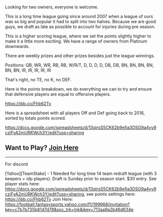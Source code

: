 Looking for two owners, everyone is welcome.  

This is a long time league going since around 2007 when a league of ours was so big and popular it had to split into two halves. Because we are good guys, we draft as late as possible to account for injuries during pre season.

This is a higher scoring league, where we set the points slightly higher to make it a little more exciting. We have a range of owners from Platinum downwards.  

There are weekly prizes and other prizes besides just the league winnings.  

Positions:  QB, WR, WR, RB, RB, W/R/T, D, D, D, D, DB, DB, BN, BN, BN, BN, BN, BN, IR, IR, IR, IR, IR  

That's right, no TE, no K, no DEF.   

Here is the points breakdown, we do everything we can to try and ensure that defensive players are equal to offensive players.    

https://ibb.co/Fhb62Ty  

Here is a spreadsheet with all players Off and Def going back to 2016, sorted by totals points scored.  

https://docs.google.com/spreadsheets/d/13qirsS5CK62b9efia3DSG9a4yy9cziFvA2mURKWch3Y/edit?usp=sharing  

## Want to Play? [Join Here](https://football.fantasysports.yahoo.com/f1/199968/invitation?key=c7b7b735b81d7d78&soc_trk=lnk&ikey=713aa9a2b46d634e)


<hr>
For discord

[Yahoo][TeamStake] - 1 Needed for long time 14 team redraft  league (with 3 keepers + idp players). Draft is Sunday prior to season start. $30 entry. See player stats here: https://docs.google.com/spreadsheets/d/13qirsS5CK62b9efia3DSG9a4yy9cziFvA2mURKWch3Y/edit?usp=sharing, see points settings here: https://ibb.co/Fhb62Ty Join Here: https://football.fantasysports.yahoo.com/f1/199968/invitation?key=c7b7b735b81d7d78&soc_trk=lnk&ikey=713aa9a2b46d634e